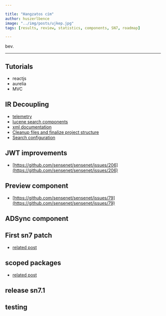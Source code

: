 ```yaml
---

title: "Hangzatos cím"
author: huszerlbence
image: "../img/posts/ujkep.jpg"
tags: [results, review, statistics, components, SN7, roadmap]

---
```


bev.

---

## Tutorials

- reactjs
- aurelia
- MVC

## IR Decoupling

- [telemetry](https://github.com/sensenet/sensenet/issues/182)
- [lucene search components](https://github.com/sensenet/sensenet/issues/204)
- [xml documentation](https://github.com/sensenet/sensenet/issues/207)
- [Cleanup files and finalize project structure](https://github.com/sensenet/sensenet/issues/185)
- [Search configuration](https://github.com/sensenet/sensenet/issues/189)

## JWT improvements

- [https://github.com/sensenet/sensenet/issues/206](https://github.com/sensenet/sensenet/issues/206)

## Preview component

- [https://github.com/sensenet/sensenet/issues/79](https://github.com/sensenet/sensenet/issues/79)

## ADSync component

## First sn7 patch
- [related post](https://github.com/sensenet/sensenet.github.io/issues/163)

## scoped packages
- [related post](https://github.com/sensenet/sensenet.github.io/issues/149)

## release sn7.1

## testing